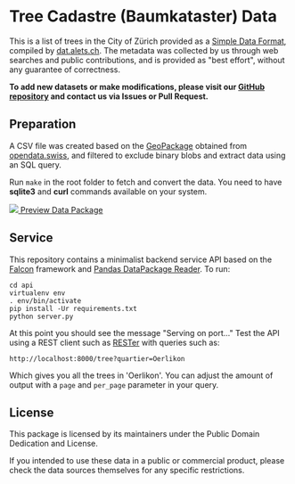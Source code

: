 # Tree Cadastre (Baumkataster) Data

This is a list of trees in the City of Zürich provided as a [Simple Data Format](http://dataprotocols.readthedocs.io/en/latest/simple-data-format.html), compiled by [dat.alets.ch](https://dat.alets.ch). The metadata was collected by us through web searches and public contributions, and is provided as "best effort", without any guarantee of correctness.

**To add new datasets or make modifications, please visit our [GitHub repository](https://github.com/schoolofdata-ch/baumkataster-data) and contact us via Issues or Pull Request.**

## Preparation

A CSV file was created based on the [GeoPackage](https://www.stadt-zuerich.ch/portal/de/index/ogd/werkstatt/gpkg.html) obtained from [opendata.swiss](https://opendata.swiss/de/dataset/baumkataster-der-stadt-zurich), and filtered to exclude binary blobs and extract data using an SQL query.

Run `make` in the root folder to fetch and convert the data. You need to have **sqlite3** and **curl** commands available on your system.

[![](https://assets.okfn.org/p/data/img/logo.png) Preview Data Package](https://data.okfn.org/tools/view?url=https%3A%2F%2Fraw.githubusercontent.com%2Floleg%2Fbaumkataster-data%2Fmaster%2Fdatapackage.json)

## Service

This repository contains a minimalist backend service API based on the [Falcon](http://falconframework.org/) framework and [Pandas DataPackage Reader](https://github.com/rgieseke/pandas-datapackage-reader). To run:

```
cd api
virtualenv env
. env/bin/activate
pip install -Ur requirements.txt
python server.py
```

At this point you should see the message "Serving on port..." Test the API using a REST client such as [RESTer](https://github.com/frigus02/RESTer) with queries such as:

`http://localhost:8000/tree?quartier=Oerlikon`

Which gives you all the trees in 'Oerlikon'. You can adjust the amount of output with a `page` and `per_page` parameter in your query.

## License

This package is licensed by its maintainers under the Public Domain Dedication
and License.

If you intended to use these data in a public or commercial product, please
check the data sources themselves for any specific restrictions.
